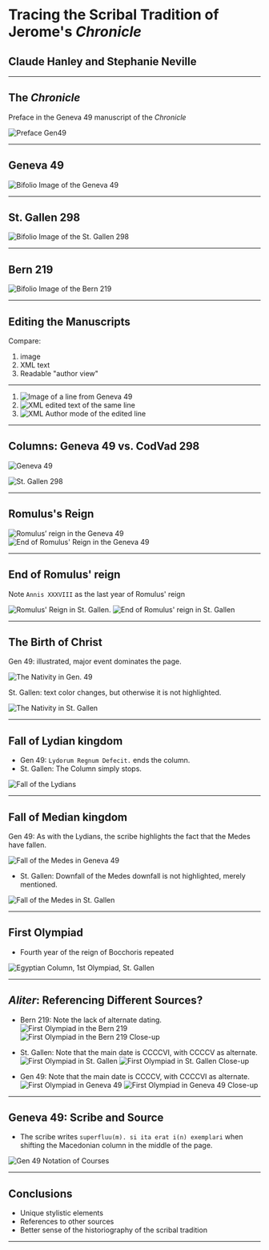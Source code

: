 # Tracing the Scribal Tradition of Jerome's *Chronicle* #

## Claude Hanley and Stephanie Neville

***


## The *Chronicle*

Preface in the Geneva 49 manuscript of the *Chronicle*

![Preface Gen49](prefgen49.jpg)

***

## Geneva 49

![Bifolio Image of the Geneva 49](gen49.jpg)


***

## St. Gallen 298

![Bifolio Image of the St. Gallen 298](stgallen298.jpg)

***

## Bern 219

![Bifolio Image of the Bern 219](bern219.jpg)

***

## Editing the Manuscripts

Compare:

1. image 
2. XML text
3. Readable "author view"

*** 

1. ![Image of a line from Geneva 49](linegen49.jpg)
2. ![XML edited text of the same line](xmlgen49.jpg)
3. ![XML Author mode of the edited line](authormodegen49.jpg)

***



## Columns: Geneva 49 vs. CodVad 298

![Geneva 49](columnsgen49.jpg)

![St. Gallen 298](columnsstgallen298.jpg)

***

## Romulus's Reign


![Romulus’ reign in the Geneva 49](romulusgen49.jpg)   ![End of Romulus' Reign in the Geneva 49](romendgen49.jpg)

***

## End of Romulus' reign ##


Note   `Annis XXXVIII` as the last year of Romulus' reign

![ Romulus' Reign in St. Gallen.](romulusstgallen298.jpg)  ![End of Romulus' reign in St. Gallen](romendstgallen298.jpg)

***

## The Birth of Christ
Gen 49: illustrated, major event dominates the page.

![The Nativity in Gen. 49](jesusgen49.jpg)

St. Gallen: text color changes, but otherwise it is not highlighted.

![The Nativity in St. Gallen](jesusstgallen298.jpg)

***

## Fall of Lydian kingdom

- Gen 49:  `Lydorum Regnum Defecit.` ends the column.
- St. Gallen: The Column simply stops.

![Fall of the Lydians](FalloftheMedes_St.GallenandGen49.png)

***

## Fall of Median kingdom ##


Gen 49: As with the Lydians, the scribe highlights the fact that the Medes have fallen.

![Fall of the Medes in Geneva 49](medesgen49.jpg)

- St. Gallen: Downfall of the Medes downfall is not highlighted, merely mentioned.

![Fall of the Medes in St. Gallen](medesstgallen298.jpg)

***

## First Olympiad

- Fourth year of the reign of Bocchoris repeated

![Egyptian Column, 1st Olympiad, St. Gallen](1stolympiadstgallen298.jpg)



***

## *Aliter*: Referencing Different Sources?

- Bern 219: Note the lack of alternate dating.
![First Olympiad in the Bern 219](aliter-1.jpg) ![First Olympiad in the Bern 219 Close-up](aliter-4.jpg)

- St. Gallen: Note that the main date is CCCCVI, with CCCCV as alternate.
![First Olympiad in St. Gallen](aliter-2.jpg) ![First Olympiad in St. Gallen Close-up](aliter-5.jpg)

- Gen 49: Note that the main date is CCCCV, with CCCCVI as alternate.
![First Olympiad in Geneva 49](aliter-3.jpg) ![First Olympiad in Geneva 49 Close-up](aliter-6.jpg)

***

## Geneva 49: Scribe and Source

- The scribe writes `superfluu(m). si ita erat i(n) exemplari` when shifting the Macedonian column in the middle of the page.

![Gen 49 Notation of Courses](sourcegen49.jpg)



***

## Conclusions

- Unique stylistic elements
- References to other sources
- Better sense of the historiography of the scribal tradition

***
